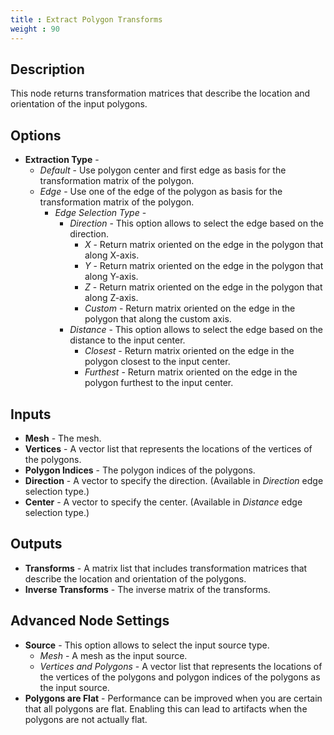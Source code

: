 ```yaml
---
title : Extract Polygon Transforms
weight : 90
---
```


## Description

This node returns transformation matrices that describe the location and
orientation of the input polygons.

## Options

- **Extraction Type** -
    - *Default* - Use polygon center and first edge as basis for the transformation
        matrix of the polygon.
    - *Edge* - Use one of the edge of the polygon as basis for the transformation matrix
        of the polygon.
        - *Edge Selection Type* -
            - *Direction* - This option allows to select the edge based on the direction.
                - *X* - Return matrix oriented on the edge in the polygon that along
                        X-axis.
                - *Y* - Return matrix oriented on the edge in the polygon that along
                        Y-axis.
                - *Z* - Return matrix oriented on the edge in the polygon that along
                        Z-axis.
                - *Custom* - Return matrix oriented on the edge in the polygon that
                             along the custom axis.
            - *Distance* - This option allows to select the edge based on the distance
                           to the input center.
                - *Closest* - Return matrix oriented on the edge in the polygon closest
                              to the input center.
                - *Furthest* - Return matrix oriented on the edge in the polygon furthest
                               to the input center.

## Inputs

- **Mesh** - The mesh.
- **Vertices** - A vector list that represents the locations of the vertices of the
    polygons.
- **Polygon Indices** - The polygon indices of the polygons.
- **Direction** - A vector to specify the direction. (Available in *Direction*
    edge selection type.)
- **Center** - A vector to specify the center. (Available in *Distance* edge
    selection type.)

## Outputs

- **Transforms** - A matrix list that includes transformation matrices that describe
    the location and orientation of the polygons.
- **Inverse Transforms** - The inverse matrix of the transforms.

## Advanced Node Settings

- **Source** - This option allows to select the input source type.
    - *Mesh* - A mesh as the input source.
    - *Vertices and Polygons* - A vector list that represents the locations of the
        vertices of the polygons and polygon indices of the polygons as the input source.
- **Polygons are Flat** - Performance can be improved when you are certain that all
    polygons are flat. Enabling this can lead to artifacts when the polygons are not
    actually flat.
